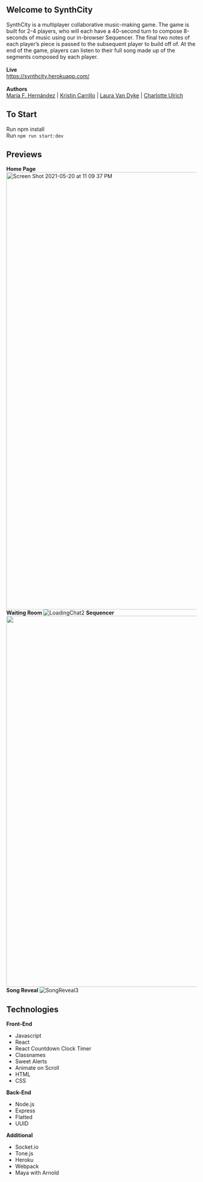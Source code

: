 
## Welcome to SynthCity 

SynthCity is a multiplayer collaborative music-making game. The game is built for 2-4 players, who will each have a 40-second turn to compose 8-seconds of music using our in-browser Sequencer. The final two notes of each player’s piece is passed to the subsequent player to build off of. At the end of the game, players can listen to their full song made up of the segments composed by each player.\
\
**Live** \
https://synthcity.herokuapp.com/ \
\
**Authors** \
<a href= "https://www.linkedin.com/in/mafermafer/">María F. Hernández</a> |
<a href= "https://www.linkedin.com/in/kristinccarrillo/">Kristin Carrillo</a> |
<a href= "https://www.linkedin.com/in/lauraevandyke/">Laura Van Dyke</a> |
<a href= "https://www.linkedin.com/in/charlotteulrich/">Charlotte Ulrich</a>

## To Start
Run npm install\
Run `npm run start:dev` 

## Previews

**Home Page**
<img width="1155" alt="Screen Shot 2021-05-20 at 11 09 37 PM" src="https://user-images.githubusercontent.com/75407313/119080924-9afc0880-b9c0-11eb-8bfa-144970695d96.png">
**Waiting Room**
![LoadingChat2](https://user-images.githubusercontent.com/61519902/120725987-f41d6f00-c48b-11eb-9676-275e0058de7b.gif)
**Sequencer**
<img src="https://user-images.githubusercontent.com/61519902/120725960-e36cf900-c48b-11eb-9f7d-01818a0bddad.gif" width="980">
**Song Reveal**
![SongReveal3](https://user-images.githubusercontent.com/61519902/120725878-bc162c00-c48b-11eb-90b7-c78b3dd8c0f6.gif)

## Technologies

**Front-End**
<ul>
  <li>Javascript</li>
  <li>React</li>
  <li>React Countdown Clock Timer</li>
  <li>Classnames</li>
  <li>Sweet Alerts</li>
  <li>Animate on Scroll</li>
  <li>HTML</li>
  <li>CSS</li>
</ul>

**Back-End**
<ul>
  <li>Node.js</li>
  <li>Express</li>
  <li>Flatted</li>
  <li>UUID</li>
</ul>

**Additional**
<ul>
  <li>Socket.io</li>
  <li>Tone.js</li>
  <li>Heroku</li>
  <li>Webpack</li>
  <li>Maya with Arnold</li>
</ul>
